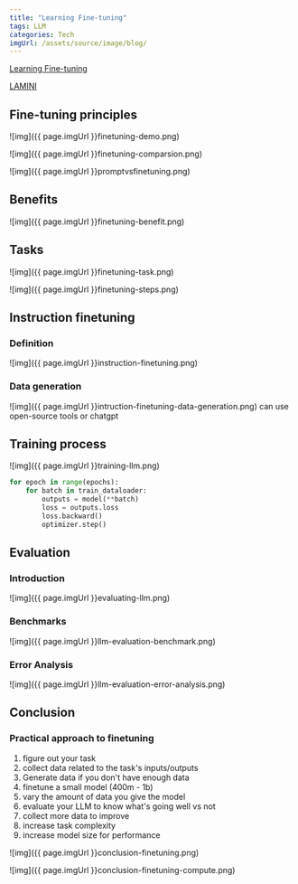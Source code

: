 ```yaml
---
title: "Learning Fine-tuning"
tags: LLM
categories: Tech
imgUrl: /assets/source/image/blog/
---
```


[Learning Fine-tuning](https://learn.deeplearning.ai/courses/finetuning-large-language-models/lesson/1/introduction)

[LAMINI](https://www.lamini.ai/)

## Fine-tuning principles

![img]({{ page.imgUrl }}finetuning-demo.png)

![img]({{ page.imgUrl }}finetuning-comparsion.png)

![img]({{ page.imgUrl }}promptvsfinetuning.png)


## Benefits

![img]({{ page.imgUrl }}finetuning-benefit.png)

## Tasks

![img]({{ page.imgUrl }}finetuning-task.png)

![img]({{ page.imgUrl }}finetuning-steps.png)

## Instruction finetuning


### Definition
![img]({{ page.imgUrl }}instruction-finetuning.png)


### Data generation
![img]({{ page.imgUrl }}intruction-finetuning-data-generation.png)
can use open-source tools or chatgpt

## Training process

![img]({{ page.imgUrl }}training-llm.png)


```python
for epoch in range(epochs):
    for batch in train_dataloader:
        outputs = model(**batch)
        loss = outputs.loss
        loss.backward()
        optimizer.step()
```


## Evaluation

### Introduction

![img]({{ page.imgUrl }}evaluating-llm.png)

### Benchmarks

![img]({{ page.imgUrl }}llm-evaluation-benchmark.png)

### Error Analysis

![img]({{ page.imgUrl }}llm-evaluation-error-analysis.png)

## Conclusion

### Practical approach to finetuning

1. figure out your task
2. collect data related to the task's inputs/outputs
3. Generate data if you don't have enough data
4. finetune a small model (400m - 1b)
5. vary the amount of data you give the model
6. evaluate your LLM to know what's going well vs not
7. collect more data to improve 
8. increase task complexity
9. increase model size for performance

![img]({{ page.imgUrl }}conclusion-finetuning.png)

![img]({{ page.imgUrl }}conclusion-finetuning-compute.png)